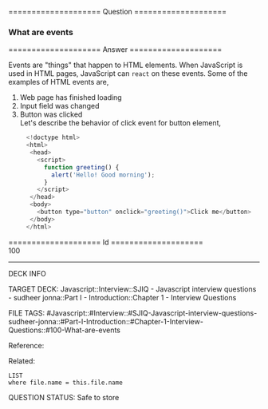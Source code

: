 ==================== Question ====================  

### What are events  

==================== Answer ====================  

Events are "things" that happen to HTML elements. When JavaScript is used in
HTML pages, JavaScript can `react` on these events. Some of the examples of HTML
events are,

1. Web page has finished loading
2. Input field was changed
3. Button was clicked  
   Let's describe the behavior of click event for button element,

```javascript
     <!doctype html>
     <html>
      <head>
        <script>
          function greeting() {
            alert('Hello! Good morning');
          }
        </script>
      </head>
      <body>
        <button type="button" onclick="greeting()">Click me</button>
      </body>
     </html>
```

==================== Id ====================  
100
<!--ID: 1707879852775-->

---

DECK INFO

TARGET DECK: Javascript::Interview::SJIQ - Javascript interview questions - sudheer jonna::Part I - Introduction::Chapter 1 - Interview Questions

FILE TAGS: #Javascript::#Interview::#SJIQ-Javascript-interview-questions-sudheer-jonna::#Part-I-Introduction::#Chapter-1-Interview-Questions::#100-What-are-events

Reference:

Related:

```dataview
LIST
where file.name = this.file.name
```
QUESTION STATUS: Safe to store
